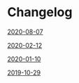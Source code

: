 # Changelog

[2020-08-07](changes/2020-08-07.md ':include')

[2020-02-12](changes/2020-02-12.md ':include')

[2020-01-10](changes/2020-01-10.md ':include')

[2019-10-29](changes/2019-10-29.md ':include')